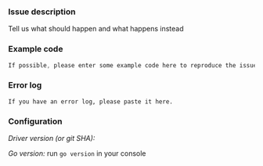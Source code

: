 ### Issue description
Tell us what should happen and what happens instead

### Example code
```go
If possible, please enter some example code here to reproduce the issue.
```

### Error log
```
If you have an error log, please paste it here.
```

### Configuration
*Driver version (or git SHA):*

*Go version:* run `go version` in your console
